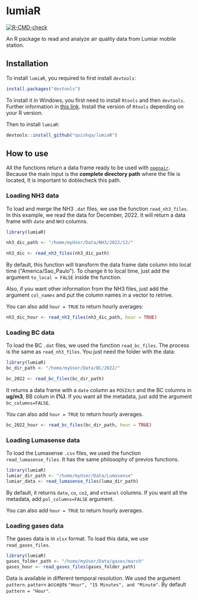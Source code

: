 # lumiaR
<!-- badges: start -->
[![R-CMD-check](https://github.com/quishqa/lumiaR/actions/workflows/R-CMD-check.yaml/badge.svg)](https://github.com/quishqa/lumiaR/actions/workflows/R-CMD-check.yaml)
<!-- badges: end -->
An R package to read and analyze air quality data from Lumiar mobile station.

## Installation

To install `lumiaR`, you required to first install `devtools`:

```r
install.packages("devtools")
```

To install it in Windows, you first need to install `Rtools` 
and then `devtools`. Further information in 
[this link](https://www.r-project.org/nosvn/pandoc/devtools.html).
Install the version of `Rtools` depending on your R version.

Then to install `lumiaR`:

```r
devtools::install_github("quishqa/lumiaR")
```

## How to use

All the functions return a data frame ready to be used with 
[`openair`](https://github.com/davidcarslaw/openair).
Because the main input is the **complete directory path**
where the file is located, It is important to doblecheck this path.


### Loading NH3 data

To load and merge the NH3 `.dat` files, we use the function `read_nh3_files`.
In this example, we read the data for December, 2022. 
It will return a data frame with `date` and `NH3` columns.

```r
library(lumiaR)

nh3_dic_path <- "/home/myUser/Data/NH3/2022/12/"

nh3_dic <- read_nh3_files(nh3_dic_path)
```
By default, this function will transform
the data frame date column into local time ("America/Sao_Paulo"). To change it 
to local time, just add the argument `to_local = FALSE` inside the function.

Also, if you want other information from the NH3 files, just add the argument 
`col_names` and put the column names in a vector to retrive.

You can also add `hour = TRUE` to return hourly averages:

```r
nh3_dic_hour <- read_nh3_files(nh3_dic_path, hour = TRUE)
```

### Loading BC data

To load the BC `.dat` files, we used the function `read_bc_files`. The process is the 
same as `read_nh3_files`. You just need the folder with the data:

```r
library(lumiaR)
bc_dir_path <- "/home/myUser/Data/BC/2022/"

bc_2022 <- read_bc_files(bc_dir_path)
```

It returns a data frame with a `date` column as `POSIXct` and the BC columns 
in **ug/m3**, BB colum in **(%)**. If you want all the metadata,
just add the argument `bc_columns=FALSE`.

You can also add `hour = TRUE` to return hourly averages.

```r
bc_2022_hour <- read_bc_files(bc_dir_path, hour = TRUE)
```


### Loading Lumasense data

To load the Lumasense `.csv` files, we used the function `read_lumasense_files`. 
It has the same philosophy of previos functions.

```r
library(lumiaR)
lumiar_dir_path <- "/home/myUser/Data/Lumasense"
lumiar_data <- read_lumasense_files(luma_dir_path)
```

By default, it returns `date`, `co`, `co2`, and `ethanol` columns. If you want
all the metadata, add `pol_columns=FALSE` argument.

You can also add `hour = TRUE` to return hourly averages.

### Loading gases data

The gases data is in `xlsx` format. To load this data, 
we use `read_gases_files`.

```r
library(lumiaR)
gases_folder_path <- "/home/myUser/Data/gases/march"
gases_hour <- read_gases_files(gases_folder_path)
```

Data is available in different temporal resolution. We used the argument
`pattern`. `pattern` accepts `"Hour", "15 Minutes", and "Minute"`. By default
`pattern = "Hour"`.
